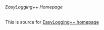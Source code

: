 ###### EasyLogging++ Homepage

This is source for [EasyLogging++ homepage](http://icplusplus.com/tools/easylogging)
